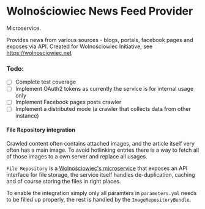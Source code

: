 Wolnościowiec News Feed Provider
================================

Microservice.

Provides news from various sources - blogs, portals, facebook pages and exposes via API.
Created for Wolnościowiec Initiative, see https://wolnosciowiec.net

### Todo:
- [ ] Complete test coverage
- [ ] Implement OAuth2 tokens as currently the service is for internal usage only
- [ ] Implement Facebook pages posts crawler
- [ ] Implement a distributed mode (a crawler that collects data from other instance)

#### File Repository integration

Crawled content often contains attached images, and the article itself very often has a main image.
To avoid hotlinking entries there is a way to fetch all of those images to a own server
and replace all usages.

`File Repository` is a [Wolnościowiec's microservice](https://github.com/Wolnosciowiec/file-repository) that exposes an API interface for file storage,
the service itself handles de-duplication, caching and of course storing the files in right places.

To enable the integration simply only all paramters in `parameters.yml` needs to be filled up properly,
the rest is handled by the `ImageRepositoryBundle`.
